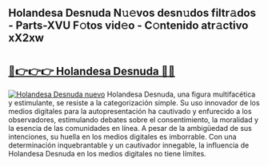 ## Holandesa Desnuda N𝚞𝚎vos desn𝚞dos filtr𝚊dos - Parts-XVU F𝚘tos vid𝚎o - C𝚘ntenido atr𝚊ctivo xX2xw

# <h2><a href="http://mb3ymh.tromn.icu/?c=Holandesa+Desnuda">🔗👉👉👉 Holandesa Desnuda 🔗🔗</a></h2>

[![Holandesa Desnuda nuevo](https://i.imgur.com/pEAQMta.gif)](http://mb3ymh.tromn.icu/?c=Holandesa+Desnuda)
Holandesa Desnuda, una figura multifacética y estimulante, se resiste a la categorización simple. Su uso innovador de los medios digitales para la autopresentación ha cautivado y enfurecido a los observadores, estimulando debates sobre el consentimiento, la moralidad y la esencia de las comunidades en línea. A pesar de la ambigüedad de sus intenciones, su huella en los medios digitales es imborrable. Con una determinación inquebrantable y un cautivador innegable, la influencia de Holandesa Desnuda en los medios digitales no tiene límites.
